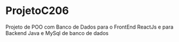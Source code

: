 # ProjetoC206
Projeto de POO com Banco de Dados para o FrontEnd ReactJs e para Backend Java e MySql de banco de dados 
